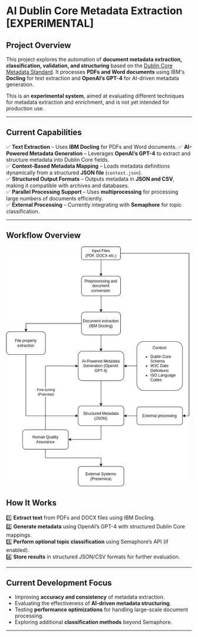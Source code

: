 # **AI Dublin Core Metadata Extraction [EXPERIMENTAL]**

## **Project Overview**
This project explores the automation of **document metadata extraction, classification, validation, and structuring** based on the [Dublin Core Metadata Standard](https://www.dublincore.org/specifications/dublin-core/dces/). It processes **PDFs and Word documents** using IBM's **Docling** for text extraction and **OpenAI’s GPT-4** for AI-driven metadata generation.

This is an **experimental system**, aimed at evaluating different techniques for metadata extraction and enrichment, and is not yet intended for production use.

---

## **Current Capabilities**

✅ **Text Extraction** – Uses **IBM Docling** for PDFs and Word documents.
✅ **AI-Powered Metadata Generation** – Leverages **OpenAI’s GPT-4** to extract and structure metadata into Dublin Core fields.  
✅ **Context-Based Metadata Mapping** – Loads metadata definitions dynamically from a structured **JSON file** (`context.json`).  
✅ **Structured Output Formats** – Outputs metadata in **JSON and CSV**, making it compatible with archives and databases.  
✅ **Parallel Processing Support** – Uses **multiprocessing** for processing large numbers of documents efficiently.  
✅ **External Processing** – Currently integrating with **Semaphore** for topic classification.  

---

## **Workflow Overview**

![Data Flow Diagram](flow.png)


## **How It Works**

1️⃣ **Extract text** from PDFs and DOCX files using IBM Docling.  
2️⃣ **Generate metadata** using OpenAI’s GPT-4 with structured Dublin Core mappings.  
3️⃣ **Perform optional topic classification** using Semaphore’s API (if enabled).  
4️⃣ **Store results** in structured JSON/CSV formats for further evaluation.  

---

## **Current Development Focus**
- Improving **accuracy and consistency** of metadata extraction.
- Evaluating the effectiveness of **AI-driven metadata structuring**.
- Testing **performance optimizations** for handling large-scale document processing.
- Exploring additional **classification methods** beyond Semaphore.

---